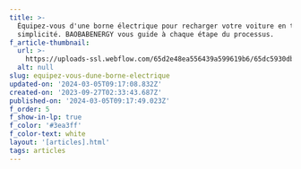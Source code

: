 ```yaml
---
title: >-
  Équipez-vous d'une borne électrique pour recharger votre voiture en toute
  simplicité. BAOBABENERGY vous guide à chaque étape du processus.
f_article-thumbnail:
  url: >-
    https://uploads-ssl.webflow.com/65d2e48ea556439a599619b6/65dc5930db5e8dce5fbf0045_Screenshot-2024-02-26-172155.jpg
  alt: null
slug: equipez-vous-dune-borne-electrique
updated-on: '2024-03-05T09:17:08.832Z'
created-on: '2023-09-27T02:33:43.687Z'
published-on: '2024-03-05T09:17:49.023Z'
f_order: 5
f_show-in-lp: true
f_color: '#3ea3ff'
f_color-text: white
layout: '[articles].html'
tags: articles
---
```



